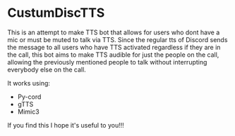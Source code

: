 # CustumDiscTTS
This is an attempt to make TTS bot that allows for users who dont have a mic or must be muted to talk via TTS. 
Since the regular tts of Discord sends the message to all users who have TTS activated regardless if they are in the call, this
bot aims to make TTS audible for just the people on the call, allowing the previously mentioned people to talk without interrupting
everybody else on the call.

It works using:
* Py-cord
* gTTS
* Mimic3

If you find this I hope it's useful to you!!!
